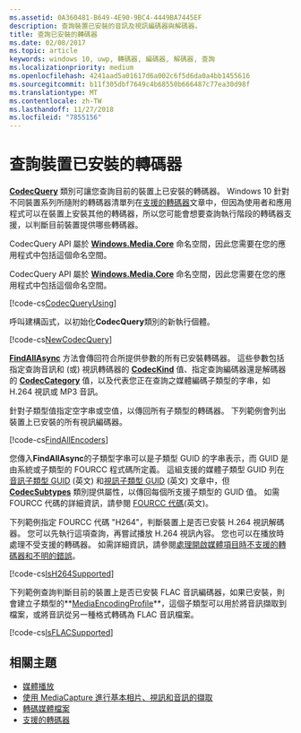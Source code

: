 ```yaml
---
ms.assetid: 0A360481-B649-4E90-9BC4-4449BA7445EF
description: 查詢裝置已安裝的音訊及視訊編碼器與解碼器。
title: 查詢已安裝的轉碼器
ms.date: 02/08/2017
ms.topic: article
keywords: windows 10, uwp, 轉碼器, 編碼器, 解碼器, 查詢
ms.localizationpriority: medium
ms.openlocfilehash: 4241aad5a01617d6a002c6f5d6da0a4bb1455616
ms.sourcegitcommit: b11f305dbf7649c4b68550b666487c77ea30d98f
ms.translationtype: MT
ms.contentlocale: zh-TW
ms.lasthandoff: 11/27/2018
ms.locfileid: "7855156"
---
```

# <a name="query-for-codecs-installed-on-a-device"></a>查詢裝置已安裝的轉碼器
**[CodecQuery](https://docs.microsoft.com/uwp/api/windows.media.core.codecquery)** 類別可讓您查詢目前的裝置上已安裝的轉碼器。 Windows 10 針對不同裝置系列所隨附的轉碼器清單列在[支援的轉碼器](supported-codecs.md)文章中，但因為使用者和應用程式可以在裝置上安裝其他的轉碼器，所以您可能會想要查詢執行階段的轉碼器支援，以判斷目前裝置提供哪些轉碼器。

CodecQuery API 屬於 **[Windows.Media.Core](https://docs.microsoft.com/uwp/api/windows.media.core)** 命名空間，因此您需要在您的應用程式中包括這個命名空間。

CodecQuery API 屬於 **[Windows.Media.Core](https://docs.microsoft.com/uwp/api/windows.media.core)** 命名空間，因此您需要在您的應用程式中包括這個命名空間。

[!code-cs[CodecQueryUsing](./code/TranscodeWin10/cs/MainPage.xaml.cs#SnippetCodecQueryUsing)]

呼叫建構函式，以初始化**CodecQuery**類別的新執行個體。

[!code-cs[NewCodecQuery](./code/TranscodeWin10/cs/MainPage.xaml.cs#SnippetNewCodecQuery)]

**[FindAllAsync](https://docs.microsoft.com/uwp/api/windows.media.core.codecquery.findallasync)** 方法會傳回符合所提供參數的所有已安裝轉碼器。 這些參數包括指定查詢音訊和 (或) 視訊轉碼器的 **[CodecKind](https://docs.microsoft.com/uwp/api/windows.media.core.codeckind)** 值、指定查詢編碼器還是解碼器的 **[CodecCategory](https://docs.microsoft.com/uwp/api/windows.media.core.codeccategory)** 值，以及代表您正在查詢之媒體編碼子類型的字串，如 H.264 視訊或 MP3 音訊。

針對子類型值指定空字串或空值，以傳回所有子類型的轉碼器。 下列範例會列出裝置上已安裝的所有視訊編碼器。

[!code-cs[FindAllEncoders](./code/TranscodeWin10/cs/MainPage.xaml.cs#SnippetFindAllEncoders)]

您傳入**FindAllAsync**的子類型字串可以是子類型 GUID 的字串表示，而 GUID 是由系統或子類型的 FOURCC 程式碼所定義。 這組支援的媒體子類型 GUID 列在[音訊子類型 GUID](https://msdn.microsoft.com/library/windows/desktop/aa372553(v=vs.85).aspx) (英文) 和[視訊子類型 GUID](https://msdn.microsoft.com/library/windows/desktop/aa370819(v=vs.85).aspx) (英文) 文章中，但 **[CodecSubtypes](https://docs.microsoft.com/uwp/api/windows.media.core.codecsubtypes)** 類別提供屬性，以傳回每個所支援子類型的 GUID 值。 如需 FOURCC 代碼的詳細資訊，請參閱 [FOURCC 代碼](https://msdn.microsoft.com/library/windows/desktop/dd375802(v=vs.85).aspx)(英文)。 

下列範例指定 FOURCC 代碼 "H264"，判斷裝置上是否已安裝 H.264 視訊解碼器。 您可以先執行這項查詢，再嘗試播放 H.264 視訊內容。 您也可以在播放時處理不受支援的轉碼器。 如需詳細資訊，請參閱[處理開啟媒體項目時不支援的轉碼器和不明的錯誤](https://docs.microsoft.com/windows/uwp/audio-video-camera/media-playback-with-mediasource#handle-unsupported-codecs-and-unknown-errors-when-opening-media-items)。

[!code-cs[IsH264Supported](./code/TranscodeWin10/cs/MainPage.xaml.cs#SnippetIsH264Supported)]

下列範例查詢判斷目前的裝置上是否已安裝 FLAC 音訊編碼器，如果已安裝，則會建立子類型的**[MediaEncodingProfile](https://docs.microsoft.com/uwp/api/Windows.Media.MediaProperties.MediaEncodingProfile)**，這個子類型可以用於將音訊擷取到檔案，或將音訊從另一種格式轉碼為 FLAC 音訊檔案。

[!code-cs[IsFLACSupported](./code/TranscodeWin10/cs/MainPage.xaml.cs#SnippetIsFLACSupported)]

## <a name="related-topics"></a>相關主題

* [媒體播放](media-playback.md)
* [使用 MediaCapture 進行基本相片、視訊和音訊的擷取](basic-photo-video-and-audio-capture-with-MediaCapture.md)
* [轉碼媒體檔案](transcode-media-files.md)
* [支援的轉碼器](supported-codecs.md)
 

 




